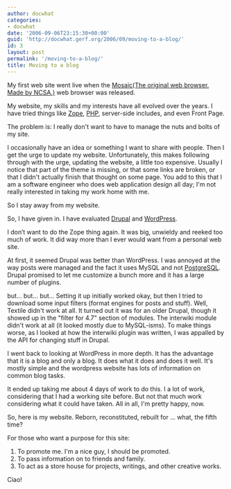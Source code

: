 ```yaml
---
author: docwhat
categories:
- docwhat
date: '2006-09-06T23:15:30+00:00'
guid: 'http://docwhat.gerf.org/2006/09/moving-to-a-blog/'
id: 3
layout: post
permalink: '/moving-to-a-blog/'
title: Moving to a blog
---
```


My first web site went live when the [Mosaic(The original web browser.
Made by NCSA.)](http://en.wikipedia.org/wiki/Mosaic_%28web_browser%29)
web browser was released.

My website, my skills and my interests have all evolved over the years.
I have tried things like [Zope](http://zope.org/),
[PHP](http://php.net/), server-side includes, and even Front Page.

The problem is: I really don't want to have to manage the nuts and bolts
of my site.

I occasionally have an idea or something I want to share with people.
Then I get the urge to update my website. Unfortunately, this makes
following through with the urge, updating the website, a little too
expensive. Usually I notice that part of the theme is missing, or that
some links are broken, or that I didn't actually finish that thought on
some page. You add to this that I am a software engineer who does web
application design all day; I'm not really interested in taking my work
home with me.

So I stay away from my website.

So, I have given in. I have evaluated [Drupal](http://drupal.org) and
[WordPress](http://wordpress.org/).

I don’t want to do the Zope thing again. It was big, unwieldy and reeked
too much of work. It did way more than I ever would want from a personal
web site.

At first, it seemed Drupal was better than WordPress. I was annoyed at
the way posts were managed and the fact it uses MySQL and not
[PostgreSQL](http://postgresql.org/). Drupal promised to let me
customize a bunch more and it has a large number of plugins.

but... but... but... Setting it up initially worked okay, but then I
tried to download some input filters (format engines for posts and
stuff). Well, Textile didn't work at all. It turned out it was for an
older Drupal, though it showed up in the "filter for 4.7" section of
modules. The interwiki module didn't work at all (it looked mostly due
to MySQL-isms). To make things worse, as I looked at how the interwiki
plugin was written, I was appalled by the API for changing stuff in
Drupal.

I went back to looking at WordPress in more depth. It has the advantage
that it is a blog and only a blog. It does what it does and does it
well. It's mostly simple and the wordpress website has lots of
information on common blog tasks.

It ended up taking me about 4 days of work to do this. I a lot of work,
considering that I had a working site before. But not that much work
considering what it could have taken. All in all, I'm pretty happy, now.

So, here is my website. Reborn, reconstituted, rebuilt for ... what, the
fifth time?

For those who want a purpose for this site:

1.  To promote me. I'm a nice guy, I should be promoted.
2.  To pass information on to friends and family.
3.  To act as a store house for projects, writings, and other creative
    works.

Ciao!
